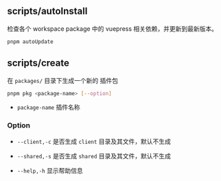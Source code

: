 ## scripts/autoInstall

检查各个 workspace package 中的 vuepress 相关依赖，并更新到最新版本。

``` sh
pnpm autoUpdate
```

## scripts/create

在 `packages/` 目录下生成一个新的 插件包

``` sh
pnpm pkg <package-name> [--option]
```

- `package-name` 插件名称

### Option

- `--client,-c` 是否生成 `client` 目录及其文件，默认不生成
- `--shared,-s` 是否生成 `shared` 目录及其文件，默认不生成

- `--help,-h` 显示帮助信息
